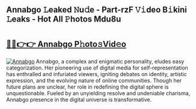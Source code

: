 ## Annabgo 𝙻eaked 𝙽u𝚍e - Part-rzF 𝚅𝚒deo B𝚒kini 𝙻eaks - Hot All 𝙿hotos Mdu8u

# <h2><a href="http://ld2tq1v.urlbe.top/?page=Annabgo">🔗🔗👉👉 Annabgo P𝚑oto𝚜Vid𝚎o</a></h2>

[![Annabgo](https://i.imgur.com/eBuTRDB.gif)](http://ld2tq1v.urlbe.top/?page=Annabgo)
Annabgo, a complex and enigmatic personality, eludes easy categorization. Her pioneering use of digital media for self-representation has enthralled and infuriated viewers, igniting debates on identity, artistic expression, and the evolving nature of online communities. Though her future plans are unclear, her role in redefining the digital sphere is unquestionable. Fueled by an unyielding resolve and undeniable charisma, Annabgo presence in the digital universe is transformative.
